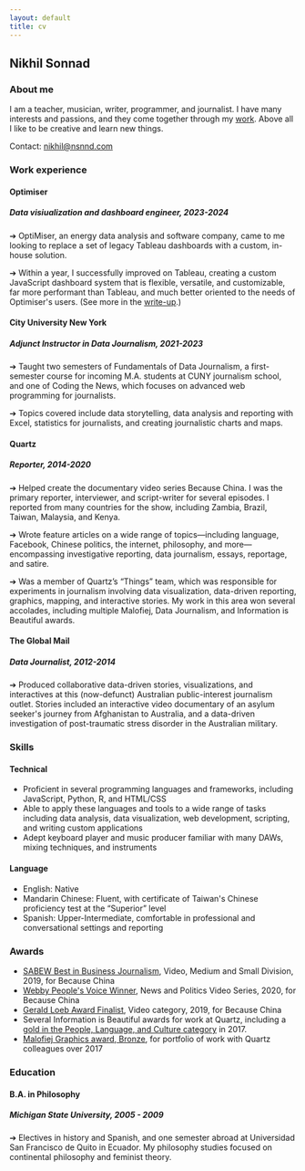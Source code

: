 ```yaml
---
layout: default
title: cv
---
```


<div class="note-content cv">

## Nikhil Sonnad

### About me

I am a teacher, musician, writer, programmer, and journalist. I have many interests and passions, and they come together through my [work](/notes). Above all I like to be creative and learn new things.

Contact: <a href="mailto:nikhil@nsnnd.com">nikhil@nsnnd.com</a>

### Work experience

#### Optimiser

##### Data visiualization and dashboard engineer, 2023-2024

➔ OptiMiser, an energy data analysis and software company, came to me looking to replace a set of legacy Tableau dashboards with a custom, in-house solution.

➔ Within a year, I successfully improved on Tableau, creating a custom JavaScript dashboard system that is flexible, versatile, and customizable, far more performant than Tableau, and much better oriented to the needs of Optimiser's users. (See more in the [write-up](/notes/flexible,-custom-dashboard-system-developed-for-government-green-energy-monitoring/).)

#### City University New York

##### Adjunct Instructor in Data Journalism, 2021-2023

➔ Taught two semesters of Fundamentals of Data Journalism, a first-semester course for incoming M.A. students at CUNY journalism school, and one of Coding the News, which focuses on advanced web programming for journalists.

➔ Topics covered include data storytelling, data analysis and reporting with Excel, statistics for journalists, and creating journalistic charts and maps.

#### Quartz

##### Reporter, 2014-2020

➔ Helped create the documentary video series Because China. I was the primary reporter, interviewer, and script-writer for several episodes. I reported from many countries for the show, including Zambia, Brazil, Taiwan, Malaysia, and Kenya.

➔ Wrote feature articles on a wide range of topics—including language, Facebook, Chinese politics, the internet, philosophy, and more—encompassing investigative reporting, data journalism, essays, reportage, and satire.

➔ Was a member of Quartz’s “Things” team, which was responsible for experiments in journalism involving data visualization, data-driven reporting, graphics, mapping, and interactive stories. My work in this area won several accolades, including multiple Malofiej, Data Journalism, and Information is Beautiful awards.

#### The Global Mail

##### Data Journalist, 2012-2014

➔ Produced collaborative data-driven stories, visualizations, and interactives at this (now-defunct) Australian public-interest journalism outlet. Stories included an interactive video documentary of an asylum seeker's journey from Afghanistan to Australia, and a data-driven investigation of post-traumatic stress disorder in the Australian military.

### Skills

#### Technical

- Proficient in several programming languages and frameworks, including JavaScript, Python, R, and HTML/CSS
- Able to apply these languages and tools to a wide range of tasks including data analysis, data visualization, web development, scripting, and writing custom applications
- Adept keyboard player and music producer familiar with many DAWs, mixing techniques, and instruments

#### Language

- English: Native
- Mandarin Chinese: Fluent, with certificate of Taiwan's Chinese proficiency test at the “Superior” level
- Spanish: Upper-Intermediate, comfortable in professional and conversational settings and reporting

### Awards

- [SABEW Best in Business Journalism](https://sabew.org/2019-best-in-business-honorees/), Video, Medium and Small Division, 2019, for Because China
- [Webby People's Voice Winner](https://en.wikipedia.org/wiki/2020_Webby_Awards), News and Politics Video Series, 2020, for Because China
- [Gerald Loeb Award Finalist](https://www.globenewswire.com/news-release/2019/05/16/1826455/0/en/2019-Gerald-Loeb-Award-Finalists-Career-Achievement-Honorees-and-Date-of-Awards-Banquet-in-New-York-City-Announced-by-UCLA-Anderson.html), Video category, 2019, for Because China
- Several Information is Beautiful awards for work at Quartz, including a [gold in the People, Language, and Culture category](https://www.informationisbeautifulawards.com/news/262-the-winners-people-language-identity) in 2017.
- [Malofiej Graphics award, Bronze](https://policyviz.com/2017/04/03/malofiej-25-awards/), for portfolio of work with Quartz colleagues over 2017

### Education

#### B.A. in Philosophy

##### Michigan State University, 2005 - 2009

➔ Electives in history and Spanish, and one semester abroad at Universidad San Francisco de Quito in Ecuador. My philosophy studies focused on continental philosophy and feminist theory.

</div>
